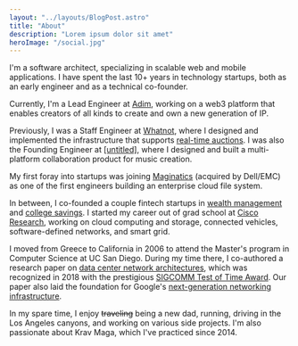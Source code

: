 ```yaml
---
layout: "../layouts/BlogPost.astro"
title: "About"
description: "Lorem ipsum dolor sit amet"
heroImage: "/social.jpg"
---
```


I'm a software architect, specializing in scalable web and mobile
applications. I have spent the last 10+ years in technology startups,
both as an early engineer and as a technical co-founder.

Currently, I'm a Lead Engineer at [Adim](https://adimverse.com), working on
a web3 platform that enables creators of all kinds to create and own a new
generation of IP.

Previously, I was a Staff Engineer at [Whatnot](https://www.whatnot.com),
where I designed and implemented the infrastructure that supports
[real-time auctions](https://thinkingelixir.com/podcast-episodes/051-live-auctions-with-alex-loukissas/).
I was also the Founding Engineer at [[untitled]](https://untitledinbrackets),
where I designed and built a multi-platform collaboration product for
music creation.

My first foray into startups was joining
[Maginatics](https://web.archive.org/web/20140628160659/https://maginatics.com/)
(acquired by Dell/EMC) as one of the first engineers building an enterprise
cloud file system.

In between, I co-founded a couple fintech startups in [wealth management](https://agentrisk.com/)
and [college savings](http://web.archive.org/web/20180319000951/http://easy529.com/).
I started my career out of grad school at [Cisco Research](https://research.cisco.com/),
working on cloud computing and storage, connected vehicles, software-defined networks,
and smart grid.

I moved from Greece to California in 2006 to attend the Master's program in
Computer Science at UC San Diego. During my time there, I co-authored a research
paper on [data center network architectures](https://dl.acm.org/citation.cfm?id=1402967),
which was recognized in 2018 with the prestigious
[SIGCOMM Test of Time Award](https://www.sigcomm.org/awards/test-of-time-paper-award).
Our paper also laid the foundation for Google's
[next-generation networking infrastructure](https://ai.google/research/pubs/pub43837).

In my spare time, I enjoy <s>traveling</s> being a new dad, running, driving
in the Los Angeles canyons, and working on various side projects. I'm also
passionate about Krav Maga, which I've practiced since 2014.
